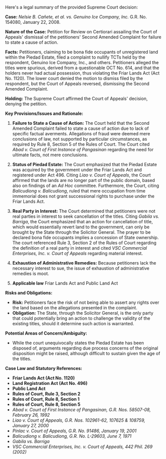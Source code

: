Here's a legal summary of the provided Supreme Court decision:

**Case:** *Nelsie B. Cañete, et al. vs. Genuino Ice Company, Inc.* G.R. No. 154080, January 22, 2008.

**Nature of the Case:** Petition for Review on Certiorari assailing the Court of Appeals' dismissal of the petitioners' Second Amended Complaint for failure to state a cause of action.

**Facts:** Petitioners, claiming to be bona fide occupants of unregistered land within the Piedad Estate, filed a complaint to nullify TCTs held by the respondent, Genuino Ice Company, Inc., and others. Petitioners alleged the titles were spurious, derived from a questionable OCT No. 614, and that the holders never had actual possession, thus violating the Friar Lands Act (Act No. 1120). The lower court denied the motion to dismiss filed by the respondent, but the Court of Appeals reversed, dismissing the Second Amended Complaint.

**Holding:** The Supreme Court affirmed the Court of Appeals' decision, denying the petition.

**Key Provisions/Issues and Rationale:**

1.  **Failure to State a Cause of Action:** The Court held that the Second Amended Complaint failed to state a cause of action due to lack of specific factual averments. Allegations of fraud were deemed mere conclusions of law, not supported by particular circumstances, as required by Rule 8, Section 5 of the Rules of Court. The Court cited *Abad v. Court of First Instance of Pangasinan* regarding the need for ultimate facts, not mere conclusions.

2.  **Status of Piedad Estate:** The Court emphasized that the Piedad Estate was acquired by the government under the Friar Lands Act and registered under Act 496. Citing *Liao v. Court of Appeals*, the Court affirmed that the lands are no longer part of the public domain, based also on findings of an *Ad Hoc* committee. Furthermore, the Court, citing *Balicudiong v. Balicudiong*, ruled that mere occupation from time immemorial does not grant successional rights to purchase under the Friar Lands Act.

3.  **Real Party in Interest:** The Court determined that petitioners were not real parties in interest to seek cancellation of the titles. Citing *Gabila vs. Barriga*, the Court emphasized that an action for cancellation of title, which would essentially revert land to the government, can only be brought by the State through the Solicitor General. The prayer to be declared bona fide occupants implies a concession of State ownership. The court referenced Rule 3, Section 2 of the Rules of Court regarding the definition of a real party in interest and cited *VSC Commercial Enterprises, Inc. v. Court of Appeals* regarding material interest.

4.  **Exhaustion of Administrative Remedies:** Because petitioners lack the necessary interest to sue, the issue of exhaustion of administrative remedies is moot.

5. **Applicable law** Friar Lands Act and Public Land Act

**Risks and Obligations:**

*   **Risk:** Petitioners face the risk of not being able to assert any rights over the land based on the allegations presented in the complaint.
*   **Obligation:** The State, through the Solicitor General, is the only party that could potentially bring an action to challenge the validity of the existing titles, should it determine such action is warranted.

**Potential Areas of Concern/Ambiguity:**

*   While the court unequivocally states the Piedad Estate has been disposed of, arguments regarding due process concerns of the original disposition might be raised, although difficult to sustain given the age of the titles.

**Case Law and Statutory References:**

*   **Friar Lands Act (Act No. 1120)**
*   **Land Registration Act (Act No. 496)**
*   **Public Land Act**
*   **Rules of Court, Rule 3, Section 2**
*   **Rules of Court, Rule 8, Section 1**
*   **Rules of Court, Rule 8, Section 5**
*   *Abad v. Court of First Instance of Pangasinan, G.R. Nos. 58507-08, February 26, 1992*
*   *Liao v. Court of Appeals, G.R. Nos. 102961-62, 107625 & 108759, January 27, 2000*
*   *Pinlac v. Court of Appeals, G.R. No. 91486, January 19, 2001*
*   *Balicudiong v. Balicudiong, G.R. No. L-29603, June 7, 1971*
*   *Gabila vs. Barriga*
*   *VSC Commercial Enterprises, Inc. v. Court of Appeals, 442 Phil. 269 (2002)*

